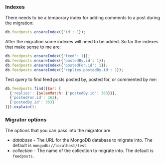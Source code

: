 ### Indexes

There needs to be a temporary index for adding comments to a post during the migration:

```javascript
db.feedposts.ensureIndex({'id': 1});
```

After the migration some indexes will need to be added. So far the indexes that make sense to me are:

```javascript
db.feedposts.ensureIndex({'feed': 1});
db.feedposts.ensureIndex({'postedBy.id': 1});
db.feedposts.ensureIndex({'postedFor.id': 1});
db.feedposts.ensureIndex({'replies.postedBy.id': 1});
```

Test query to find feed posts posted by, posted for, or commented by me:

```javascript
db.feedposts.find({$or: [
  {'replies': {$elemMatch: {'postedBy.id': 363}}},
  {'postedFor.id': 363},
  {'postedBy.id': 363}
]}).explain();
```
### Migrator options

The options that you can pass into the migrator are:

- *database* - The URL for the MongoDB database to migrate into. The default is `mongodb://localhost/test`.
- *collection* - The name of the collection to migrate into. The default is `feedposts`.